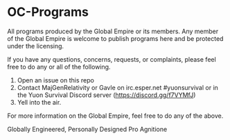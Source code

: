 # OC-Programs
All programs produced by the Global Empire or its members. Any member of the Global Empire is welcome to publish programs here and be
protected under the licensing.

If you have any questions, concerns, requests, or complaints, please feel free to do any or all of the following.
1. Open an issue on this repo
2. Contact MajGenRelativity or Gavle on irc.esper.net #yuonsurvival or in the Yuon Survival Discord server (https://discord.gg/f7VYMfJ)
3. Yell into the air.

For more information on the Global Empire, feel free to do any of the above.

Globally Engineered, Personally Designed
Pro Agnitione
